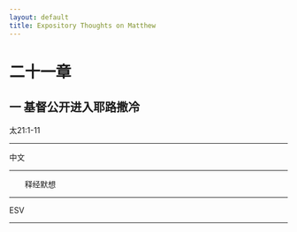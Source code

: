 ```yaml
---
layout: default
title: Expository Thoughts on Matthew
---
```


# 二十一章 

## 一 基督公开进入耶路撒冷

太21:1-11

***

中文<br>

***

&emsp;&emsp;释经默想

***

ESV

***
